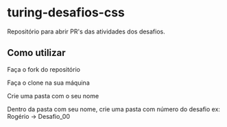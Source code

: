 # turing-desafios-css
Repositório para abrir PR's das atividades dos desafios.

## Como utilizar

Faça o fork do repositório

Faça o clone na sua máquina

Crie uma pasta com o seu nome

Dentro da pasta com seu nome, crie uma pasta com número do desafio
        ex: Rogério
                -> Desafio_00